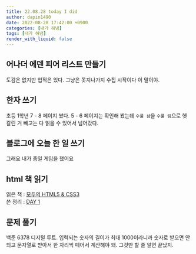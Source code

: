 ```yaml
---
title: 22.08.28 today I did
author: dapin1490
date: 2022-08-28 17:42:00 +0900
categories: [내가 해냄]
tags: [내가 해냄]
render_with_liquid: false
---
```


## 어나더 에덴 피어 리스트 만들기
도감은 없지만 업적은 있다. 그냥은 못지나가지 수집 시작이다 이 말이야.  
  
## 한자 쓰기
초등 1학년 7 - 8 페이지 썼다. 5 - 6 페이지는 확인해 봤는데 `수풀 삼`을 `수풀 림`으로 헷갈린 거 빼고는 다 읽을 수 있어서 넘어갔다.  
  
## 블로그에 오늘 한 일 쓰기
그래요 내가 종일 게임을 했어요  
  
## html 책 읽기
읽은 책 : [모두의 HTML5 & CSS3](https://thebook.io/006943/application/)  
쓴 정리 : [DAY 1](https://dapin1490.github.io/satinbower/posts/it-220828-read-html/)  
  
## 문제 풀기  
백준 6378 디지털 루트. 입력되는 숫자의 길이가 최대 1000이라니까 숫자로 받으면 안 되고 문자열로 받아서 한 자리씩 떼어서 계산해야 돼. 그것만 할 줄 알면 끝났지.  
